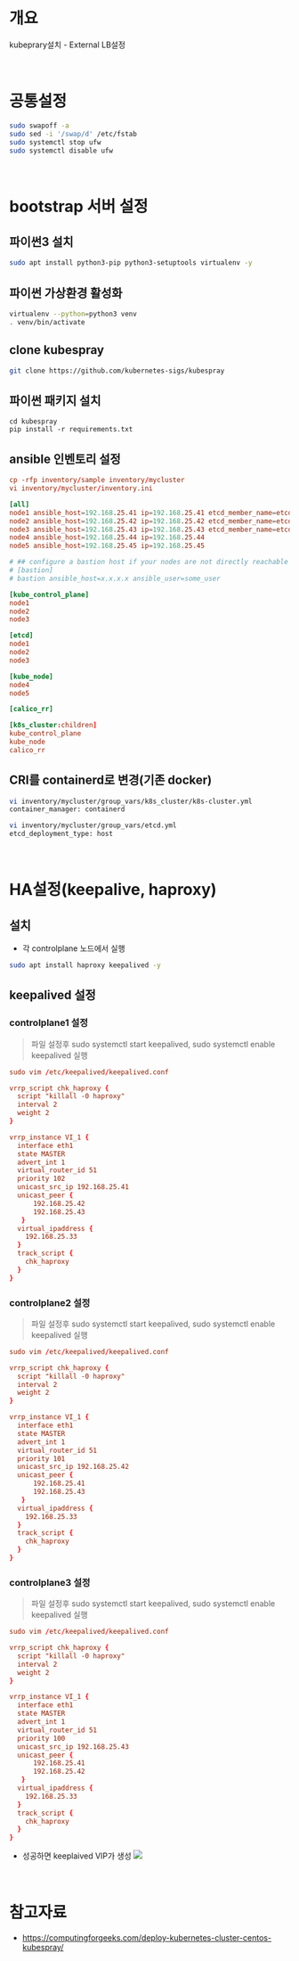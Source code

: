 # 개요
kubeprary설치 - External LB설정

<br>

# 공통설정
```sh
sudo swapoff -a
sudo sed -i '/swap/d' /etc/fstab
sudo systemctl stop ufw
sudo systemctl disable ufw
```

<br>

# bootstrap 서버 설정
## 파이썬3 설치
```sh
sudo apt install python3-pip python3-setuptools virtualenv -y
```

## 파이썬 가상환경 활성화
```sh
virtualenv --python=python3 venv
. venv/bin/activate
```

## clone kubespray 
```sh
git clone https://github.com/kubernetes-sigs/kubespray
```

## 파이썬 패키지 설치
```
cd kubespray
pip install -r requirements.txt
```

## ansible 인벤토리 설정
```conf
cp -rfp inventory/sample inventory/mycluster
vi inventory/mycluster/inventory.ini

[all]
node1 ansible_host=192.168.25.41 ip=192.168.25.41 etcd_member_name=etcd1
node2 ansible_host=192.168.25.42 ip=192.168.25.42 etcd_member_name=etcd2
node3 ansible_host=192.168.25.43 ip=192.168.25.43 etcd_member_name=etcd3
node4 ansible_host=192.168.25.44 ip=192.168.25.44
node5 ansible_host=192.168.25.45 ip=192.168.25.45

# ## configure a bastion host if your nodes are not directly reachable
# [bastion]
# bastion ansible_host=x.x.x.x ansible_user=some_user

[kube_control_plane]
node1
node2
node3

[etcd]
node1
node2
node3

[kube_node]
node4
node5

[calico_rr]

[k8s_cluster:children]
kube_control_plane
kube_node
calico_rr
```

## CRI를 containerd로 변경(기존 docker)
```sh
vi inventory/mycluster/group_vars/k8s_cluster/k8s-cluster.yml
container_manager: containerd
```

```sh
vi inventory/mycluster/group_vars/etcd.yml
etcd_deployment_type: host
```

<br>

# HA설정(keepalive, haproxy)

## 설치
* 각 controlplane 노드에서 실행
```sh
sudo apt install haproxy keepalived -y
```

## keepalived 설정
### controlplane1 설정
> 파일 설정후 sudo systemctl start keepalived, sudo systemctl enable keepalived 실행
 
```conf
sudo vim /etc/keepalived/keepalived.conf

vrrp_script chk_haproxy {
  script "killall -0 haproxy"
  interval 2
  weight 2
}

vrrp_instance VI_1 {
  interface eth1
  state MASTER
  advert_int 1
  virtual_router_id 51
  priority 102
  unicast_src_ip 192.168.25.41
  unicast_peer {
      192.168.25.42
      192.168.25.43
   }
  virtual_ipaddress {
    192.168.25.33
  }
  track_script {
    chk_haproxy
  }
}
```

### controlplane2 설정
> 파일 설정후 sudo systemctl start keepalived, sudo systemctl enable keepalived 실행

```conf
sudo vim /etc/keepalived/keepalived.conf

vrrp_script chk_haproxy {
  script "killall -0 haproxy"
  interval 2
  weight 2
}

vrrp_instance VI_1 {
  interface eth1
  state MASTER
  advert_int 1
  virtual_router_id 51
  priority 101
  unicast_src_ip 192.168.25.42
  unicast_peer {
      192.168.25.41
      192.168.25.43
   }
  virtual_ipaddress {
    192.168.25.33
  }
  track_script {
    chk_haproxy
  }
}
```

### controlplane3 설정
> 파일 설정후 sudo systemctl start keepalived, sudo systemctl enable keepalived 실행

```conf
sudo vim /etc/keepalived/keepalived.conf

vrrp_script chk_haproxy {
  script "killall -0 haproxy"
  interval 2
  weight 2
}

vrrp_instance VI_1 {
  interface eth1
  state MASTER
  advert_int 1
  virtual_router_id 51
  priority 100
  unicast_src_ip 192.168.25.43
  unicast_peer {
      192.168.25.41
      192.168.25.42
   }
  virtual_ipaddress {
    192.168.25.33
  }
  track_script {
    chk_haproxy
  }
}
```

* 성공하면 keeplaived VIP가 생성
![](imgs/success_keepalived.png)

<br>

# 참고자료
* https://computingforgeeks.com/deploy-kubernetes-cluster-centos-kubespray/